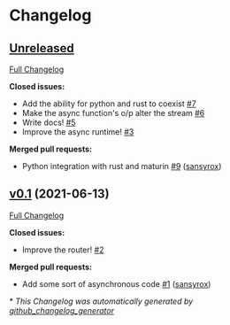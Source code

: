 # Changelog

## [Unreleased](https://github.com/sansyrox/robyn_/tree/HEAD)

[Full Changelog](https://github.com/sansyrox/robyn_/compare/v0.1...HEAD)

**Closed issues:**

- Add the ability for python and rust to coexist [\#7](https://github.com/sansyrox/robyn_/issues/7)
- Make the async function's o/p alter the stream [\#6](https://github.com/sansyrox/robyn_/issues/6)
- Write docs! [\#5](https://github.com/sansyrox/robyn_/issues/5)
- Improve the async runtime! [\#3](https://github.com/sansyrox/robyn_/issues/3)

**Merged pull requests:**

- Python integration with rust and maturin [\#9](https://github.com/sansyrox/robyn_/pull/9) ([sansyrox](https://github.com/sansyrox))

## [v0.1](https://github.com/sansyrox/robyn_/tree/v0.1) (2021-06-13)

[Full Changelog](https://github.com/sansyrox/robyn_/compare/c14f52e6faa79917e89de4220590da7bf28f6a65...v0.1)

**Closed issues:**

- Improve the router! [\#2](https://github.com/sansyrox/robyn_/issues/2)

**Merged pull requests:**

- Add some sort of asynchronous code [\#1](https://github.com/sansyrox/robyn_/pull/1) ([sansyrox](https://github.com/sansyrox))



\* *This Changelog was automatically generated by [github_changelog_generator](https://github.com/github-changelog-generator/github-changelog-generator)*
